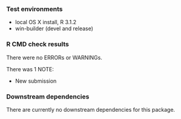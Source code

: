 ### Test environments
* local OS X install, R 3.1.2
* win-builder (devel and release)

### R CMD check results
There were no ERRORs or WARNINGs.

There was 1 NOTE:

* New submission

### Downstream dependencies
There are currently no downstream dependencies for this package.
